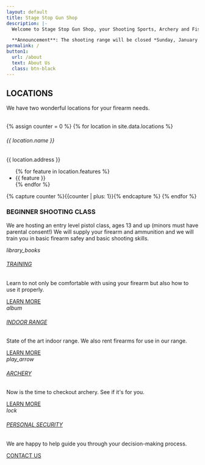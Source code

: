 ```yaml
---
layout: default
title: Stage Stop Gun Shop
description: |-
  Welcome to Stage Stop Gun Shop, your Shooting Sports, Archery and Fishing headquarters!!! Stop in today to browse our excellent selection of firearms, ammo, archery supplies and fishing tackle.

  **Announcement**: The shooting range will be closed *Sunday, January 22, 2023* from *3:00pm* to *6:00pm*. We apologize for the inconvenience.
permalink: /
button1:
  url: /about
  text: About Us
  class: btn-black
---
```


<section>
    <div class="container">
        <h2 class="section-title text-center mb-0">LOCATIONS</h2>
        <p class="lead text-center">We have two wonderful locations for your firearm needs.</p>
        <div class="spacer spacer-line border-primary">&nbsp;</div>
        <div class="row">
            {% assign counter = 0 %}
            {% for location in site.data.locations %}
            <div class="col-md-5{% if counter == 0 %} offset-md-1{% endif %}">
                <div class="block image-block text-center">
                    <img src="{{ location.image }}" class=" mb-3" alt="">
                    <h6 class="box-title">{{ location.name }}</h6>
                    <p class="mb-1">{{ location.address }}</p>
                    <ul>
                        {% for feature in location.features %}
                        <li>{{ feature }}</li>
                        {% endfor %}
                    </ul>
                </div><!-- / image-block -->
            </div>
            {% capture counter %}{{counter | plus: 1}}{% endcapture %}
            {% endfor %}
        </div>
    </div>
</section>

<section id="parallax-section" class="gym-parallax bg-img parallax">
    <div class="container">
        <div class="section-content-big text-center">
            <h3>BEGINNER SHOOTING CLASS</h3>
            <p class="lead w-75 ml-auto mr-auto mt-3 mb-3">
            We are hosting an entry level pistol class, ages 13 and up (minors must have parental consent!) We will supply your firearm and ammunition and we will train you in basic firearm safey and basic shooting skills.
            </p>
        </div><!-- / section-content -->
    </div><!-- / container -->
</section>

<section>
    <div class="container">
        <div class="row">
            <div class="col-md-3">
                <div class="promo-box text-center inner-space">
                    <i class="md-icon dp36 mb-1 box-icon bg-transparent text-primary">library_books</i>
                    <h6 class="box-title"><a href="#x" class="promo-link">TRAINING</a></h6>
                    <p class="box-description">
                    Learn to not only be comfortable with using your firearm but also how to use it properly.
                    </p>
                    <a href="/training" class="btn btn-black">LEARN MORE</a>
                </div><!-- / icon-block -->
            </div><!-- / column -->
            <div class="col-md-3">
                <div class="promo-box text-center inner-space">
                    <i class="md-icon dp36 mb-1 box-icon bg-transparent text-primary">album</i>
                    <h6 class="box-title"><a href="#x" class="promo-link">INDOOR RANGE</a></h6>
                    <p class="box-description">State of the art indoor range. We also rent firearms for use in our range.</p>
                    <a href="/range" class="btn btn-black">LEARN MORE</a>
                </div><!-- / icon-block -->
            </div><!-- / column -->
            <div class="col-md-3">
                <div class="promo-box text-center inner-space">
                    <i class="md-icon dp36 mb-1 box-icon bg-transparent text-primary">play_arrow</i>
                    <h6 class="box-title"><a href="#x" class="promo-link">ARCHERY</a></h6>
                    <p class="box-description">Now is the time to checkout archery. See if it's for you.</p>
                    <a href="/range" class="btn btn-black">LEARN MORE</a>
                </div><!-- / icon-block -->
            </div><!-- / column -->
            <div class="col-md-3">
                <div class="promo-box text-center inner-space">
                    <i class="md-icon dp36 mb-1 box-icon bg-transparent text-primary">lock</i>
                    <h6 class="box-title"><a href="#x" class="promo-link">PERSONAL SECURITY</a></h6>
                    <p class="box-description">
                    We are happy to help guide you through your decision-making process.
                    </p>
                    <a href="/about" class="btn btn-black">CONTACT US</a>
                </div><!-- / icon-block -->
            </div><!-- / column -->
        </div>
    </div><!-- / container -->
</section>
